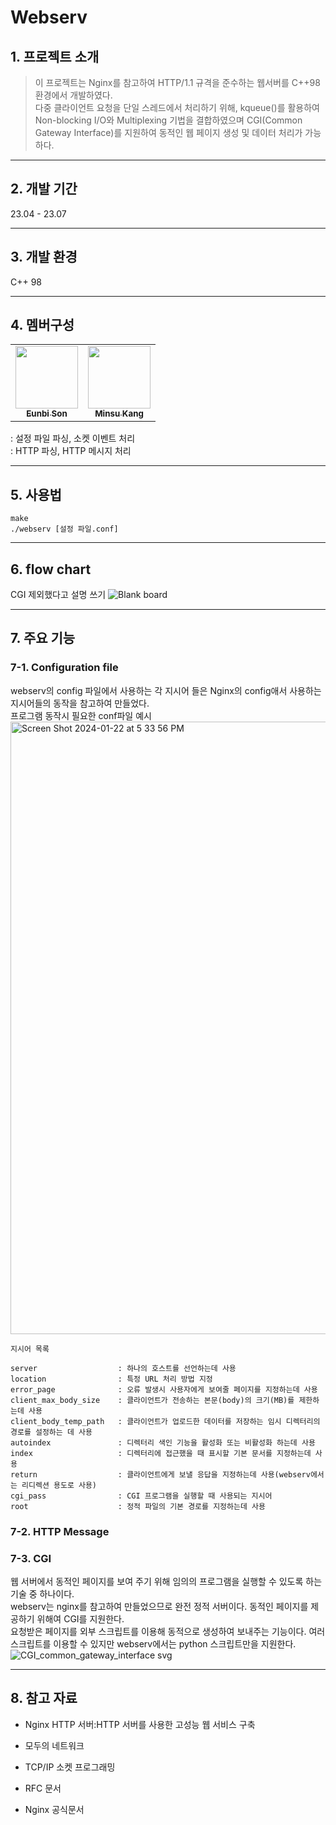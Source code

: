 # Webserv

## 1. 프로젝트 소개

> 이 프로젝트는 Nginx를 참고하여 HTTP/1.1 규격을 준수하는 웹서버를 C++98 환경에서 개발하였다.\
> 다중 클라이언트 요청을 단일 스레드에서 처리하기 위해, kqueue()를 활용하여 Non-blocking I/O와 Multiplexing 기법을 결합하였으며 CGI(Common Gateway Interface)를 지원하여 동적인 웹 페이지 생성 및 데이터 처리가 가능하다.

---

## 2. 개발 기간

23.04 - 23.07

---

## 3. 개발 환경

C++ 98

---

## 4. 멤버구성

<table>
  <tr>
    <td align="center">
        <a href="https://github.com/ebcode2021">
            <img src="https://avatars.githubusercontent.com/u/84271971?v=4" width="100px;"/>
            <br />
            <sub>
                <b>Eunbi Son</b>
            </sub>
        </a>
        <br />
    <td align="center">
        <a href="https://github.com/minsubro">
            <img src="https://avatars.githubusercontent.com/u/96279704?v=4" width="100px;" />
            <br /> 
            <sub>
                <b>Minsu Kang</b>
            </sub>
        </a>
        <br />
    </td>
  </tr>
</table>

: 설정 파일 파싱, 소켓 이벤트 처리 \
: HTTP 파싱, HTTP 메시지 처리

---

## 5. 사용법

```
make
./webserv [설정 파일.conf]
```

---

## 6. flow chart

CGI 제외했다고 설명 쓰기
![Blank board](https://github.com/ebcode2021/Webserv/assets/84271971/e14a8f9e-2390-4559-8ef8-6bfcaf0bb8c4)

---

## 7. 주요 기능

### 7-1. Configuration file
webserv의 config 파일에서 사용하는 각 지시어 들은 Nginx의 config애서 사용하는 지시어들의 동작을 참고하여 만들었다.<br/>
프로그램 동작시 필요한 conf파일 예시
<img width="980" alt="Screen Shot 2024-01-22 at 5 33 56 PM" src="https://github.com/ebcode2021/Webserv/assets/96279704/dd94e5cc-e1b3-4796-83bb-5e530c627d94">
```
지시어 목록

server                  : 하나의 호스트를 선언하는데 사용
location                : 특정 URL 처리 방법 지정
error_page              : 오류 발생시 사용자에게 보여줄 페이지를 지정하는데 사용
client_max_body_size    : 클라이언트가 전송하는 본문(body)의 크기(MB)를 제한하는데 사용
client_body_temp_path   : 클라이언트가 업로드한 데이터를 저장하는 임시 디렉터리의 경로를 설정하는 데 사용
autoindex               : 디렉터리 색인 기능을 활성화 또는 비활성화 하는데 사용
index                   : 디렉터리에 접근했을 때 표시할 기본 문서를 지정하는데 사용
return                  : 클라이언트에게 보낼 응답을 지정하는데 사용(webserv에서는 리디렉션 용도로 사용)
cgi_pass                : CGI 프로그램을 실행할 때 사용되는 지시어
root                    : 정적 파일의 기본 경로를 지정하는데 사용
```
### 7-2. HTTP Message

### 7-3. CGI
웹 서버에서 동적인 페이지를 보여 주기 위해 임의의 프로그램을 실행할 수 있도록 하는 기술 중 하나이다. \
webserv는 nginx를 참고하여 만들었으므로 완전 정적 서버이다. 동적인 페이지를 제공하기 위해여 CGI를 지원한다. \
요청받은 페이지를 외부 스크립트를 이용해 동적으로 생성하여 보내주는 기능이다. 여러 스크립트를 이용할 수 있지만 webserv에서는 python 스크립트만을 지원한다.
![CGI_common_gateway_interface svg](https://github.com/ebcode2021/Webserv/assets/96279704/2695ed23-b1c0-4873-bb42-d270de36bed1)


---
## 8. 참고 자료

-   Nginx HTTP 서버:HTTP 서버를 사용한 고성능 웹 서비스 구축
-   모두의 네트워크
-   TCP/IP 소켓 프로그래밍

-   RFC 문서
-   Nginx 공식문서
